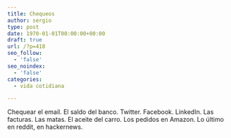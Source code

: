 ```yaml
---
title: Chequeos
author: sergio
type: post
date: 1970-01-01T00:00:00+00:00
draft: true
url: /?p=418
seo_follow:
  - 'false'
seo_noindex:
  - 'false'
categories:
  - vida cotidiana

---
```

Chequear el email. El saldo del banco. Twitter. Facebook. LinkedIn. Las facturas. Las matas. El aceite del carro. Los pedidos en Amazon. Lo último en reddit, en hackernews.